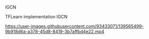 IGCN

TFLearn implementation IGCN


https://user-images.githubusercontent.com/93433071/139565499-9b918d6a-a378-45d8-8419-3b7affbd4e22.mp4

